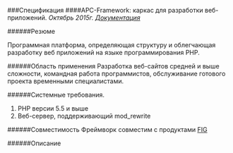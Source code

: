 ###Спецификация
####APC-Framework: каркас для разработки веб-приложений.
*Октябрь 2015г.*
*[Документация](http://abc-framework.ru/)*

######Резюме

Программная платформа, определяющая структуру и облегчающая разработку веб приложений на языке программирования PHP. 


######Область применения
Разработка веб-сайтов средней и выше сложности, командная работа программистов, обслуживание готового проекта временными специалистами.

######Системные требования.
1. PHP версии 5.5 и выше
3. Веб-сервер, поддерживающий mod_rewrite

######Совместимость
Фреймворк совместим с продуктами [FIG](http://www.php-fig.org/)

######Описание


